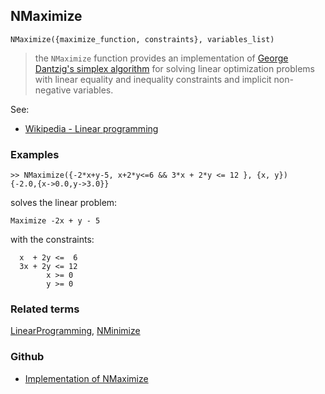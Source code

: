 ## NMaximize

``` 
NMaximize({maximize_function, constraints}, variables_list)
```

> the `NMaximize` function provides an implementation of [George Dantzig's simplex algorithm](http://en.wikipedia.org/wiki/Simplex_algorithm) for solving linear optimization problems with linear equality and inequality constraints and implicit non-negative variables.

See:  
* [Wikipedia - Linear programming](http://en.wikipedia.org/wiki/Linear_programming)

### Examples

```
>> NMaximize({-2*x+y-5, x+2*y<=6 && 3*x + 2*y <= 12 }, {x, y})
{-2.0,{x->0.0,y->3.0}}
```

solves the linear problem:

```
Maximize -2x + y - 5
```

with the constraints:

```
  x  + 2y <=  6
  3x + 2y <= 12
        x >= 0
		y >= 0
```

### Related terms 
[LinearProgramming](LinearProgramming.md), [NMinimize](NMinimize.md)

### Github

* [Implementation of NMaximize](https://github.com/axkr/symja_android_library/blob/master/symja_android_library/matheclipse-core/src/main/java/org/matheclipse/core/builtin/MinMaxFunctions.java#L481) 
